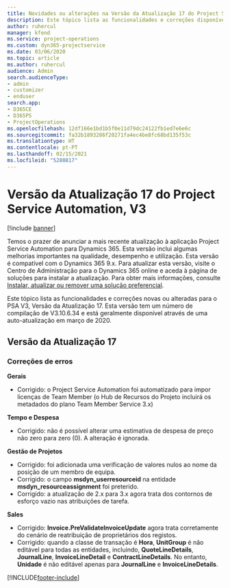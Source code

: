 ```yaml
---
title: Novidades ou alterações na Versão da Atualização 17 do Project Service Automation, V3
description: Este tópico lista as funcionalidades e correções disponíveis no Project Service Automation V3, Versão da Atualização 17, V3.
author: ruhercul
manager: kfend
ms.service: project-operations
ms.custom: dyn365-projectservice
ms.date: 03/06/2020
ms.topic: article
ms.author: ruhercul
audience: Admin
search.audienceType:
- admin
- customizer
- enduser
search.app:
- D365CE
- D365PS
- ProjectOperations
ms.openlocfilehash: 12df166e1bd1b5f0e11d79dc24122fb1ed7e6e6c
ms.sourcegitcommit: fa32b1893286f20271fa4ec4be8fc68bd135f53c
ms.translationtype: HT
ms.contentlocale: pt-PT
ms.lasthandoff: 02/15/2021
ms.locfileid: "5280817"
---
```

# <a name="project-service-automation-update-release-17-v3"></a>Versão da Atualização 17 do Project Service Automation, V3

[!include [banner](../includes/psa-now-project-operations.md)]

Temos o prazer de anunciar a mais recente atualização à aplicação Project Service Automation para Dynamics 365. Esta versão inclui algumas melhorias importantes na qualidade, desempenho e utilização.  Esta versão é compatível com o Dynamics 365 9.x. Para atualizar esta versão, visite o Centro de Administração para o Dynamics 365 online e aceda à página de soluções para instalar a atualização. Para obter mais informações, consulte [Instalar, atualizar ou remover uma solução preferencial](https://docs.microsoft.com/power-platform/admin/install-remove-preferred-solution).

Este tópico lista as funcionalidades e correções novas ou alteradas para o PSA V3, Versão da Atualização 17. Esta versão tem um número de compilação de V3.10.6.34 e está geralmente disponível através de uma auto-atualização em março de 2020.


## <a name="update-release-17"></a>Versão da Atualização 17

### <a name="bug-fixes"></a>Correções de erros

**Gerais**

- Corrigido: o Project Service Automation foi automatizado para impor licenças de Team Member (o Hub de Recursos do Projeto incluirá os metadados do plano Team Member Service 3.x)
 
**Tempo e Despesa**

- Corrigido: não é possível alterar uma estimativa de despesa de preço não zero para zero (0). A alteração é ignorada.

**Gestão de Projetos**

- Corrigido: foi adicionada uma verificação de valores nulos ao nome da posição de um membro de equipa.
- Corrigido: o campo **msdyn_userresourceid** na entidade **msdyn_resourceassignment** foi preterido.
- Corrigido: a atualização de 2.x para 3.x agora trata dos contornos de esforço vazio nas atribuições de tarefa.

**Sales**

- Corrigido: **Invoice.PreValidateInvoiceUpdate** agora trata corretamente do cenário de reatribuição de proprietários dos registos.
- Corrigido: quando a classe de transação é **Hora**, **UnitGroup** é não editável para todas as entidades, incluindo, **QuoteLineDetails**, **JournalLine**, **InvoiceLineDetail** e **ContractLineDetails**. No entanto, **Unidade** é não editável apenas para **JournalLine** e **InvoiceLineDetails**.




[!INCLUDE[footer-include](../includes/footer-banner.md)]